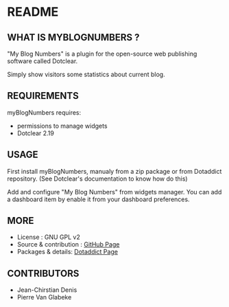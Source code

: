 # README

## WHAT IS MYBLOGNUMBERS ?

"My Blog Numbers" is a plugin for the open-source 
web publishing software called Dotclear.

Simply show visitors some statistics about current blog.

## REQUIREMENTS

 myBlogNumbers requires: 

  * permissions to manage widgets
  * Dotclear 2.19

## USAGE

First install myBlogNumbers, manualy from a zip package or from 
Dotaddict repository. (See Dotclear's documentation to know how do this)

Add and configure "My Blog Numbers" from widgets manager.
You can add a dashboard item by enable it from your dashboard preferences.

## MORE

 * License : GNU GPL v2
 * Source & contribution : [GitHub Page](https://github.com/JcDenis/myBlogNumbers)
 * Packages & details:  [Dotaddict Page](https://plugins.dotaddict.org/dc2/details/myBlogNumbers)

## CONTRIBUTORS

 * Jean-Chirstian Denis
 * Pierre Van Glabeke
